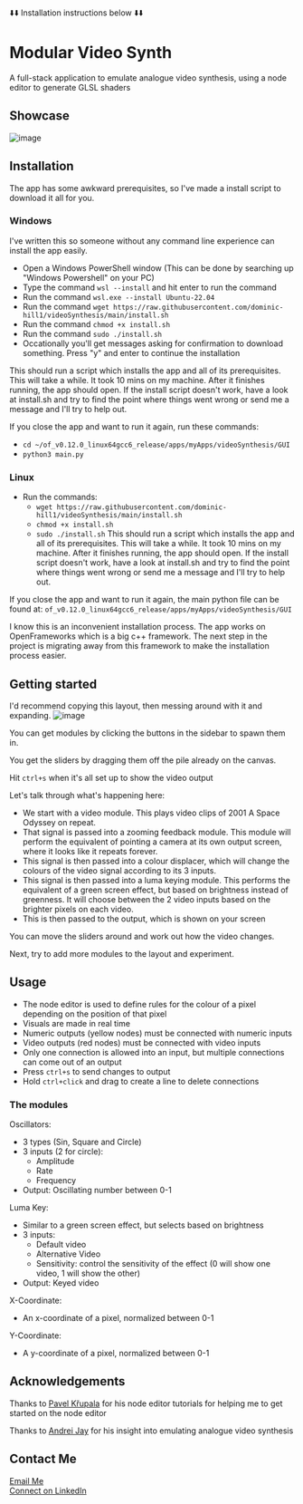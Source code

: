 ⬇️⬇️ Installation instructions below ⬇️⬇️
# Modular Video Synth
A full-stack application to emulate analogue video synthesis, using a node editor to generate GLSL shaders

## Showcase
![image](https://github.com/user-attachments/assets/05b4e7a7-8a6e-44ed-a274-314c3cb01eb2)

## Installation
The app has some awkward prerequisites, so I've made a install script to download it all for you.

### Windows
I've written this so someone without any command line experience can install the app easily. 
- Open a Windows PowerShell window (This can be done by searching up "Windows Powershell" on your PC)
- Type the command `wsl --install` and hit enter to run the command
- Run the command `wsl.exe --install Ubuntu-22.04`
- Run the command `wget https://raw.githubusercontent.com/dominic-hill1/videoSynthesis/main/install.sh`
- Run the command `chmod +x install.sh`
- Run the command `sudo ./install.sh`
- Occationally you'll get messages asking for confirmation to download something. Press "y" and enter to continue the installation

This should run a script which installs the app and all of its prerequisites.
This will take a while. It took 10 mins on my machine.
After it finishes running, the app should open.
If the install script doesn't work, have a look at install.sh and try to find the point where things went wrong or send me a message and I'll try to help out.

If you close the app and want to run it again, run these commands:
- `cd ~/of_v0.12.0_linux64gcc6_release/apps/myApps/videoSynthesis/GUI`
- `python3 main.py`

### Linux
- Run the commands:
  - `wget https://raw.githubusercontent.com/dominic-hill1/videoSynthesis/main/install.sh`
  - `chmod +x install.sh`
  - `sudo ./install.sh`
This should run a script which installs the app and all of its prerequisites.
This will take a while. It took 10 mins on my machine.
After it finishes running, the app should open.
If the install script doesn't work, have a look at install.sh and try to find the point where things went wrong or send me a message and I'll try to help out.

If you close the app and want to run it again, the main python file can be found at:
`of_v0.12.0_linux64gcc6_release/apps/myApps/videoSynthesis/GUI`

I know this is an inconvenient installation process. The app works on OpenFrameworks which is a big c++ framework. The next step in the project is migrating away from this framework to make the installation process easier. 

## Getting started
I'd recommend copying this layout, then messing around with it and expanding.
![image](https://github.com/user-attachments/assets/a1a8aa60-df48-4923-a0e2-24f8da429570)

You can get modules by clicking the buttons in the sidebar to spawn them in. 

You get the sliders by dragging them off the pile already on the canvas. 

Hit `ctrl+s` when it's all set up to show the video output

Let's talk through what's happening here:

- We start with a video module. This plays video clips of 2001 A Space Odyssey on repeat.
- That signal is passed into a zooming feedback module. This module will perform the equivalent of pointing a camera at its own output screen, where it looks like it repeats forever.
- This signal is then passed into a colour displacer, which will change the colours of the video signal according to its 3 inputs.
- This signal is then passed into a luma keying module. This performs the equivalent of a green screen effect, but based on brightness instead of greenness. It will choose between the 2 video inputs based on the brighter pixels on each video.
- This is then passed to the output, which is shown on your screen

You can move the sliders around and work out how the video changes. 

Next, try to add more modules to the layout and experiment.

## Usage
- The node editor is used to define rules for the colour of a pixel depending on the position of that pixel
- Visuals are made in real time
- Numeric outputs (yellow nodes) must be connected with numeric inputs
- Video outputs (red nodes) must be connected with video inputs
- Only one connection is allowed into an input, but multiple connections can come out of an output
- Press `ctrl+s` to send changes to output
- Hold `ctrl+click` and drag to create a line to delete connections


### The modules
Oscillators:
- 3 types (Sin, Square and Circle)
- 3 inputs (2 for circle):
  -   Amplitude
  -   Rate
  -   Frequency
- Output: Oscillating number between 0-1

Luma Key:
- Similar to a green screen effect, but selects based on brightness
- 3 inputs:
  -   Default video
  -   Alternative Video
  -   Sensitivity: control the sensitivity of the effect (0 will show one video, 1 will show the other)
- Output: Keyed video
  
X-Coordinate:
- An x-coordinate of a pixel, normalized between 0-1

Y-Coordinate:
- A y-coordinate of a pixel, normalized between 0-1

## Acknowledgements
Thanks to [Pavel Křupala](https://gitlab.com/pavel.krupala) for his node editor tutorials for helping me to get started on the node editor

Thanks to [Andrei Jay](https://andreijaycreativecoding.com/) for his insight into emulating analogue video synthesis


## Contact Me
[Email Me](mailto:dominic.hill.eng@gmail.com)<br>
[Connect on LinkedIn](https://www.linkedin.com/in/dominichill1)



